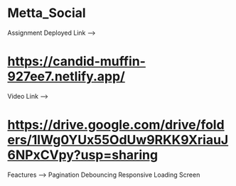 # Metta_Social

Assignment Deployed Link --> 
# https://candid-muffin-927ee7.netlify.app/

Video Link --> 
# https://drive.google.com/drive/folders/1lWg0YUx55OdUw9RKK9XriauJ6NPxCVpy?usp=sharing


Feactures --> 
Pagination
Debouncing
Responsive
Loading Screen